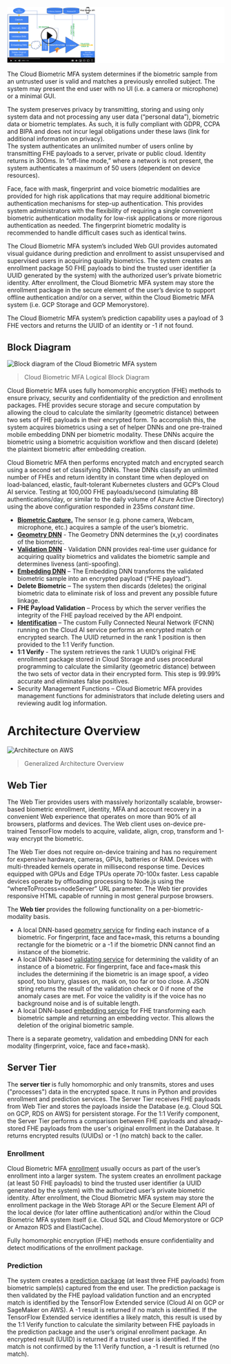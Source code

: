 [![Link to video of technical briefing](https://github.com/openinfer/PrivateIdentity/blob/master/images/Architecture%201%20PLAY.png)](https://youtu.be/T3kSYyMSFzQ "Technical Overview of Cloud Biometric MFA")

The Cloud Biometric MFA system determines if the biometric sample from an untrusted user is valid and matches a previously enrolled subject. The system may present the end user with no UI (i.e. a camera or microphone) or a minimal GUI. 

The system preserves privacy by transmitting, storing and using only system data and not processing any user data (“personal data”), biometric data or biometric templates. As such, it is fully compliant with GDPR, CCPA and BIPA and does not incur legal obligations under these laws (link for additional information on privacy).  
The system authenticates an unlimited number of users online by transmitting FHE payloads to a server, private or public cloud. Identity returns in 300ms. In “off-line mode,” where a network is not present, the system authenticates a maximum of 50 users (dependent on device resources).

Face, face with mask, fingerprint and voice biometric modalities are provided for high risk applications that may require additional biometric authentication mechanisms for step-up authentication. This provides system administrators with the flexibility of requiring a single convenient biometric authentication modality for low-risk applications or more rigorous authentication as needed. The fingerprint biometric modality is recommended to handle difficult cases such as identical twins.

The Cloud Biometric MFA system’s included Web GUI provides automated visual guidance during prediction and enrollment to assist unsupervised and supervised users in acquiring quality biometrics. The system creates an enrollment package 50 FHE payloads to bind the trusted user identifier (a UUID generated by the system) with the authorized user’s private biometric identity. After enrollment, the Cloud Biometric MFA system may store the enrollment package in the secure element of the user’s device to support offline authentication and/or on a server, within the Cloud Biometric MFA system (i.e. GCP Storage and GCP Memorystore).

The Cloud Biometric MFA system’s prediction capability uses a payload of 3 FHE vectors and returns the UUID of an identity or -1 if not found.
 

## Block Diagram 
![Block diagram of the Cloud Biometric MFA system](https://github.com/openinfer/PrivateIdentity/blob/master/images/General%20Block%20Diagram%201.png)
> Cloud Biometric MFA Logical Block Diagram

Cloud Biometric MFA uses fully homomorphic encryption (FHE) methods to ensure privacy, security and confidentiality of the prediction and enrollment packages.  FHE provides secure storage and secure computation by allowing the cloud to calculate the similarity (geometric distance) between two sets of FHE payloads in their encrypted form.
To accomplish this, the system acquires biometrics using a set of helper DNNs and one pre-trained mobile embedding DNN per biometric modality. These DNNs acquire the biometric using a biometric acquisition workflow and then discard (delete) the plaintext biometric after embedding creation.

Cloud Biometric MFA then performs encrypted match and encrypted search using a second set of classifying DNNs. These DNNs classify an unlimited number of FHEs and return identity in constant time when deployed on load-balanced, elastic, fault-tolerant Kubernetes clusters and GCP’s Cloud AI service. Testing at 100,000 FHE payloads/second (simulating 8B authentications/day, or similar to the daily volume of Azure Active Directory) using the above configuration responded in 235ms _constant time_.

* [**Biometric Capture.**](https://github.com/openinfer/PrivateIdentity/wiki/Client-Applications#Web-applications)  The sensor (e.g. phone camera, Webcam, microphone, etc.) acquires a sample of the user’s biometric. 
* [**Geometry DNN**](https://github.com/openinfer/PrivateIdentity/wiki/Biometric-Ingestion-and-Helper-DNNs#face-and-face-wmask-geometry-detection-dnn) - The Geometry DNN determines the (x,y) coordinates of the biometric. 
* [**Validation DNN**](https://github.com/openinfer/PrivateIdentity/wiki/Biometric-Ingestion-and-Helper-DNNs#4-classes-good-blurry-eyeglasses-facemask-validation-dnn) - Validation DNN provides real-time user guidance for acquiring quality biometrics and validates the biometric sample and determines liveness (anti-spoofing).  
* [**Embedding DNN**](https://github.com/openinfer/PrivateIdentity/wiki/Biometric-Ingestion-and-Helper-DNNs#face-facemask-and-fingerprint-embedding-dnns) – The Embedding DNN transforms the validated biometric sample into an encrypted payload (“FHE payload”). 
* **Delete Biometric** – The system then discards (deletes) the original biometric data to eliminate risk of loss and prevent any possible future linkage. 
* **FHE Payload Validation** – Process by which the server verifies the integrity of the FHE payload received by the API endpoint.  
* [**Identification**](https://github.com/openinfer/PrivateIdentity/wiki/Biometric-Matching-Algorithms) – The custom Fully Connected Neural Network (FCNN) running on the Cloud AI service performs an encrypted match or encrypted search.  The UUID returned in the rank 1 position is then provided to the 1:1 Verify function. 
* **1:1 Verify** - The system retrieves the rank 1 UUID’s original FHE enrollment package stored in Cloud Storage and uses procedural programming to calculate the similarity (geometric distance) between the two sets of vector data in their encrypted form. This step is 99.99% accurate and eliminates false positives. 
* Security Management Functions – Cloud Biometric MFA provides management functions for administrators that include deleting users and reviewing audit log information. 

# Architecture Overview
![Architecture on AWS](https://github.com/openinfer/PrivateIdentity/blob/master/images/Architecture%20On-Prem%201.png)
> Generalized Architecture Overview

## Web Tier
The Web Tier provides users with massively horizontally scalable, browser-based biometric enrollment, identity, MFA and account recovery in a convenient Web experience that operates on more than 90% of all browsers, platforms and devices. The Web client uses on-device pre-trained TensorFlow models to acquire, validate, align, crop, transform and 1-way encrypt the biometric. 

The Web Tier does not require on-device training and has no requirement for expensive hardware, cameras, GPUs, batteries or RAM. Devices with multi-threaded kernels operate in millisecond response time. Devices equipped with GPUs and Edge TPUs operate 70-100x faster. Less capable devices operate by offloading processing to Node.js using the “whereToProcess=nodeServer” URL parameter.  The Web tier provides responsive HTML capable of running in most general purpose browsers.  

The <b>Web tier</b> provides the following functionality on a per-biometric-modality basis.

* A local DNN-based [geometry service](https://github.com/openinfer/PrivateIdentity/wiki#geometry-detection-dnns-for-face-face-wmask-fingerprint-eye-and-voice) for finding each instance of a biometric.  For fingerprint, face and face+mask, this returns a bounding rectangle for the biometric or a -1 if the biometric DNN cannot find an instance of the biometric.
* A local DNN-based [validating service](https://github.com/openinfer/PrivateIdentity/wiki#validation-dnns-for-face-face-wmask-and-fingerprint) for determining the validity of an instance of a biometric. For fingerprint, face and face+mask this includes the determining if the biometric is an image spoof, a video spoof, too blurry, glasses on,  mask on, too far or too close.  A JSON string returns the result of the validation check or 0 if none of the anomaly cases are met.  For voice the validity is if the voice has no background noise and is of suitable length.
* A local DNN-based [embedding service](https://github.com/openinfer/PrivateIdentity/wiki#embedding-dnns-for-face-face-wmask-and-fingerprint) for FHE transforming each biometric sample and returning an embedding vector.  This allows the deletion of the original biometric sample. 

There is a separate geometry, validation and embedding DNN for each modality (fingerprint, voice, face and face+mask).

## Server Tier
The <b>server tier </b>is fully homomorphic and only transmits, stores and uses ("processes") data in the encrypted space.  It runs in Python and provides enrollment and prediction services. The Server Tier receives FHE payloads from Web Tier and stores the payloads inside the Database (e.g. Cloud SQL on GCP, RDS on AWS) for persistent storage. For the 1:1 Verify component, the Server Tier performs a comparison between FHE payloads and already-stored FHE payloads from the user's original enrollment in the Database. It returns encrypted results (UUIDs) or -1 (no match) back to the caller.   

### Enrollment
Cloud Biometric MFA [enrollment](https://github.com/openinfer/PrivateIdentity/wiki/IEEE-2410-2020-Standard-for-Biometric-Privacy-(SBP)-Server#API-Enroll-Overview) usually occurs as part of the user’s enrollment into a larger system. The system creates an enrollment package (at least 50 FHE payloads) to bind the trusted user identifier (a UUID generated by the system) with the authorized user’s private biometric identity. After enrollment, the Cloud Biometric MFA system may store the enrollment package in the Web Storage API or the Secure Element API of the local device (for later offline authentication) and/or within the Cloud Biometric MFA system itself (i.e. Cloud SQL and Cloud Memorystore or GCP or Amazon RDS and ElastiCache). 

Fully homomorphic encryption (FHE) methods ensure confidentiality and detect modifications of the enrollment package. 

### Prediction 
The system creates a [prediction package](https://github.com/openinfer/PrivateIdentity/wiki/IEEE-2410-2020-Standard-for-Biometric-Privacy-(SBP)-Server#Predict-Overview) (at least three FHE payloads) from biometric sample(s) captured from the end user. The prediction package is then validated by the FHE payload validation function and an encrypted match is identified by the TensorFlow Extended service (Cloud AI on GCP or SageMaker on AWS). A -1 result is returned if no match is identified. If the TensorFlow Extended service identifies a likely match, this result is used by the 1:1 Verify function to calculate the similarity between FHE payloads in the prediction package and the user’s original enrollment package. An encrypted result (UUID) is returned if a trusted user is identified. If the match is not confirmed by the 1:1 Verify function, a -1 result is returned (no match). 